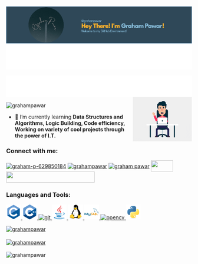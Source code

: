 ![MasterHead](https://github.com/grahampawar/grahampawar/blob/main/Git_Banner2.png)

<img align="center" src="https://github.com/grahampawar/grahampawar/blob/main/download.svg">

<img align="right" alt="Coding" width="160" target="_blank" src="https://github.com/grahampawar/grahampawar/blob/main/Banner.gif">
<p align="left"> <img src="https://komarev.com/ghpvc/?username=grahampawar&label=Profile%20views&color=0e75b6&style=flat" alt="grahampawar" /> </p>

- 🌱 I’m currently learning **Data Structures and Algorithms, Logic Building, Code efficiency, Working on variety of cool projects through the power of I.T.**

<h3 align="left">Connect with me:</h3>
<p align="left">
<a href="https://linkedin.com/in/grahampawar" target="_blank"><img align="center" src="https://raw.githubusercontent.com/rahuldkjain/github-profile-readme-generator/master/src/images/icons/Social/linked-in-alt.svg" alt="graham-p-629850184" height="30" width="40" /></a>
<a href="https://instagram.com/grahampawar" target="_blank"><img align="center" src="https://raw.githubusercontent.com/rahuldkjain/github-profile-readme-generator/master/src/images/icons/Social/instagram.svg" alt="grahampawar" height="30" width="40" /></a>
<a href="https://www.youtube.com/channel/UCtAw620Y5wBpTwJPSkRiYKg" target="_blank"><img align="center" src="https://raw.githubusercontent.com/rahuldkjain/github-profile-readme-generator/master/src/images/icons/Social/youtube.svg" alt="graham pawar" height="30" width="40" /></a>
<a href="https://www.codecademy.com/profiles/grahampawar" target="_blank"><img  align="center" src="https://getlogovector.com/wp-content/uploads/2020/11/codecademy-logo-vector.png" height="30" width="60" /></a>
<a href="https://www.codewars.com/users/grahampawar" target="_blank"><img align="center" src="https://www.codewars.com/users/grahampawar/badges/small" height="30" width="240" /></a>
</p>

<h3 align="left">Languages and Tools:</h3>
<p align="left"> <a href="https://www.cprogramming.com/" target="_blank" rel="noreferrer"> <img src="https://raw.githubusercontent.com/devicons/devicon/master/icons/c/c-original.svg" alt="c" width="40" height="40"/> </a> <a href="https://www.w3schools.com/cpp/" target="_blank" rel="noreferrer"> <img src="https://raw.githubusercontent.com/devicons/devicon/master/icons/cplusplus/cplusplus-original.svg" alt="cplusplus" width="40" height="40"/> </a> <a href="https://git-scm.com/" target="_blank" rel="noreferrer"> <img src="https://www.vectorlogo.zone/logos/git-scm/git-scm-icon.svg" alt="git" width="40" height="40"/> </a> <a href="https://www.java.com" target="_blank" rel="noreferrer"> <img src="https://raw.githubusercontent.com/devicons/devicon/master/icons/java/java-original.svg" alt="java" width="40" height="40"/> </a> <a href="https://www.linux.org/" target="_blank" rel="noreferrer"> <img src="https://raw.githubusercontent.com/devicons/devicon/master/icons/linux/linux-original.svg" alt="linux" width="40" height="40"/> </a> <a href="https://www.mysql.com/" target="_blank" rel="noreferrer"> <img src="https://raw.githubusercontent.com/devicons/devicon/master/icons/mysql/mysql-original-wordmark.svg" alt="mysql" width="40" height="40"/> </a> <a href="https://opencv.org/" target="_blank" rel="noreferrer"> <img src="https://www.vectorlogo.zone/logos/opencv/opencv-icon.svg" alt="opencv" width="40" height="40"/> </a> <a href="https://www.python.org" target="_blank" rel="noreferrer"> <img src="https://raw.githubusercontent.com/devicons/devicon/master/icons/python/python-original.svg" alt="python" width="40" height="40"/> </a> </p>

<p><a href="#" target="_blank"><img align="center" src="https://github-readme-stats.vercel.app/api?username=grahampawar&show_icons=true&locale=en"  alt="grahampawar" /></a><br><br><a href="#" target="_blank"><img align="center" src="https://github-readme-streak-stats.herokuapp.com/?user=grahampawar&" alt="grahampawar" /></a><br><br>
<a href="#" target="_blank"><img align="left" src="https://github-readme-stats.vercel.app/api/top-langs?username=grahampawar&show_icons=true&locale=en&layout=compact" alt="grahampawar" /></a></p>
